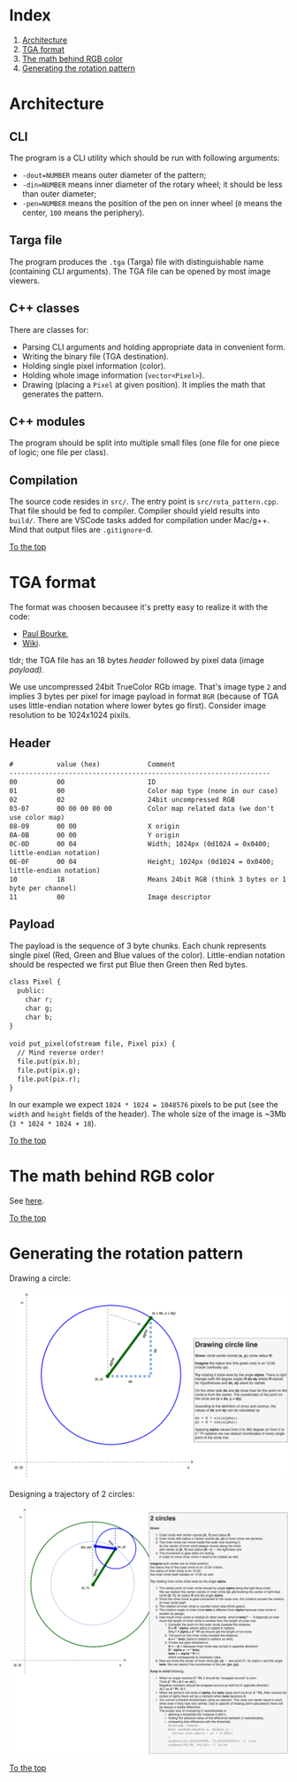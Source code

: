# Index

1. [Architecture](#architecture)
1. [TGA format](#tga-format)
1. [The math behind RGB color](#the-math-behind-rgb-color)
1. [Generating the rotation pattern](#generating-the-rotation-pattern)

# Architecture

## CLI

The program is a CLI utility which should be run with following arguments:

- `-dout=NUMBER` means outer diameter of the pattern;
- `-din=NUMBER` means inner diameter of the rotary wheel; it should be less than outer diameter;
- `-pen=NUMBER` means the position of the pen on inner wheel (`0` means the center, `100` means the periphery).

## Targa file

The program produces the `.tga` (Targa) file with distinguishable name (containing CLI arguments). The TGA file can be opened by most image viewers.

## C++ classes

There are classes for:

- Parsing CLI arguments and holding appropriate data in convenient form.
- Writing the binary file (TGA destination).
- Holding single pixel information (color).
- Holding whole image information (`vector<Pixel>`).
- Drawing (placing a `Pixel` at given position). It implies the math that generates the pattern.

## C++ modules

The program should be split into multiple small files (one file for one piece of logic; one file per class).

## Compilation

The source code resides in `src/`. The entry point is `src/rota_pattern.cpp`. That file should be fed to compiler. Compiler should yield results into `build/`. There are VSCode tasks added for compilation under Mac/g++. Mind that output files are `.gitignore`-d.

[To the top](#index)

# TGA format

The format was choosen becausee it's pretty easy to realize it with the code:

- [Paul Bourke](http://www.paulbourke.net/dataformats/tga/),
- [Wiki](https://en.wikipedia.org/wiki/Truevision_TGA).

tldr; the TGA file has an 18 bytes _header_ followed by pixel data (image _payload)._

We use uncompressed 24bit TrueColor RGb image. That's image type `2` and implies 3 bytes per pixel for image payload in format `BGR` (because of TGA uses little-endian notation where lower bytes go first). Consider image resolution to be 1024x1024 pixils.

## Header

```
#           value (hex)            Comment
------------------------------------------------------------------
00          00                     ID
01          00                     Color map type (none in our case)
02          02                     24bit uncompressed RGB
03-07       00 00 00 00 00         Color map related data (we don't use color map)
08-09       00 00                  X origin
0A-0B       00 00                  Y origin
0C-0D       00 04                  Width; 1024px (0d1024 = 0x0400; little-endian notation)
0E-0F       00 04                  Height; 1024px (0d1024 = 0x0400; little-endian notation)
10          18                     Means 24bit RGB (think 3 bytes or 1 byte per channel)
11          00                     Image descriptor
```

## Payload

The payload is the sequence of 3 byte chunks. Each chunk represents single pixel (Red, Green and Blue values of the color). Little-endian notation should be respected we first put Blue then Green then Red bytes.

```
class Pixel {
  public:
    char r;
    char g;
    char b;
}

void put_pixel(ofstream file, Pixel pix) {
  // Mind reverse order!
  file.put(pix.b);
  file.put(pix.g);
  file.put(pix.r);
}
```

In our example we expect `1024 * 1024 = 1048576` pixels to be put (see the `width` and `height` fields of the header). The whole size of the image is ~3Mb (`3 * 1024 * 1024 + 18`).

[To the top](#index)

# The math behind RGB color

See [here](https://melnyk.site/post/18).

[To the top](#index)

# Generating the rotation pattern

Drawing a circle:

![One circle](./Circle.png)

Designing a trajectory of 2 circles:

![Two circles](./2-circles.png)


[To the top](#index)
